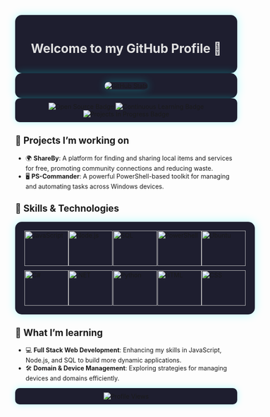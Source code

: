 <div align="center" style="background-color:#1e1e2f; padding:20px; border-radius:15px; box-shadow: 0px 0px 20px rgba(0, 255, 255, 0.3);">
  <h1 style="color: #e0e0e0;">Welcome to my GitHub Profile 👋</h1>
</div>

<div align="center" style="background-color:#1e1e2f; padding:20px; border-radius:15px; box-shadow: 0px 0px 20px rgba(0, 255, 255, 0.3);">
  <img src="https://github-readme-stats.vercel.app/api?username=Mr3ENTLEY&show_icons=true&theme=radical&bg_color=0d1117&title_color=58a6ff&text_color=c9d1d9&icon_color=79ff97&hide_border=true" alt="GitHub Stats" style="border-radius:15px; box-shadow: 0px 0px 20px rgba(0, 255, 255, 0.3);">
</div>

<div align="center" style="background-color:#1e1e2f; padding:10px; border-radius:10px; box-shadow: 0px 0px 15px rgba(0, 255, 255, 0.3);">
  <img src="https://img.shields.io/badge/Open%20Source-%E2%9C%94%EF%B8%8F-blue?style=for-the-badge&logo=open-source&logoColor=white" alt="Open Source Badge">
  <img src="https://img.shields.io/badge/Continuous%20Learning-%E2%9C%85-green?style=for-the-badge&logo=learning&logoColor=white" alt="Continuous Learning Badge">
  <img src="https://img.shields.io/badge/Projects-In%20Progress-yellow?style=for-the-badge&logo=projects&logoColor=white" alt="Projects In Progress Badge">
</div>

## 🔭 Projects I’m working on
- 🌍 **ShareBy**: A platform for finding and sharing local items and services for free, promoting community connections and reducing waste.
- 🖥️ **PS-Commander**: A powerful PowerShell-based toolkit for managing and automating tasks across Windows devices.

## 🚀 Skills & Technologies

<div style="background-color:#1e1e2f; padding:20px; border-radius:15px; box-shadow: 0px 0px 20px rgba(0, 255, 255, 0.3); width: 100%; display: flex; flex-direction: column; align-items: center;">

  <!-- First row of icons -->
  <div style="display: flex; flex-wrap: wrap; justify-content: space-evenly; width: 100%; max-width: 1200px; margin-bottom:10px;">
    <img src="https://img.shields.io/badge/JavaScript-F7DF1E?style=for-the-badge&logo=javascript&logoColor=black" width="100" height="80" alt="JavaScript">
    <img src="https://img.shields.io/badge/Node.js-339933?style=for-the-badge&logo=nodedotjs&logoColor=white" width="100" height="80" alt="Node.js">
    <img src="https://img.shields.io/badge/SQL-4479A1?style=for-the-badge&logo=postgresql&logoColor=white" width="100" height="80" alt="SQL">
    <img src="https://img.shields.io/badge/PowerShell-5391FE?style=for-the-badge&logo=powershell&logoColor=white" width="100" height="80" alt="PowerShell">
    <img src="https://img.shields.io/badge/Ubuntu-E95420?style=for-the-badge&logo=ubuntu&logoColor=white" width="100" height="80" alt="Ubuntu">
  </div>

  <!-- Second row of icons -->
  <div style="display: flex; flex-wrap: wrap; justify-content: space-evenly; width: 100%; max-width: 1200px;">
    <img src="https://img.shields.io/badge/C%23-239120?style=for-the-badge&logo=c-sharp&logoColor=white" width="100" height="80" alt="C#">
    <img src="https://img.shields.io/badge/.NET-512BD4?style=for-the-badge&logo=.net&logoColor=white" width="100" height="80" alt=".NET">
    <img src="https://img.shields.io/badge/Python-3776AB?style=for-the-badge&logo=python&logoColor=white" width="100" height="80" alt="Python">
    <img src="https://img.shields.io/badge/HTML5-E34F26?style=for-the-badge&logo=html5&logoColor=white" width="100" height="80" alt="HTML">
    <img src="https://img.shields.io/badge/CSS3-1572B6?style=for-the-badge&logo=css3&logoColor=white" width="100" height="80" alt="CSS">
  </div>

</div>



## 🌱 What I’m learning
- 💻 **Full Stack Web Development**: Enhancing my skills in JavaScript, Node.js, and SQL to build more dynamic applications.
- 🛠️ **Domain & Device Management**: Exploring strategies for managing devices and domains efficiently.

<div align="center" style="background-color:#1e1e2f; padding:10px; border-radius:10px; box-shadow: 0px 0px 15px rgba(0, 255, 255, 0.3);">
  <img src="https://komarev.com/ghpvc/?username=Mr3ENTLEY&color=blue" alt="Profile Views">
</div>
